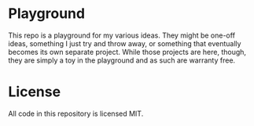 # Playground

This repo is a playground for my various ideas. They might be one-off ideas, something I just try and throw away, or something that eventually becomes its own separate project. While those projects are here, though, they are simply a toy in the playground and as such are warranty free.

# License

All code in this repository is licensed MIT.
